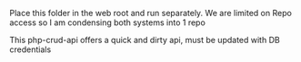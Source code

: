 Place this folder in the web root and run separately.
We are limited on Repo access so I am  condensing both systems into 1 repo

This php-crud-api offers a quick and dirty api, must be updated with DB credentials
